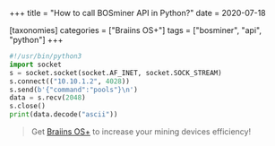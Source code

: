 +++
title = "How to call BOSminer API in Python?"
date = 2020-07-18

[taxonomies] 
categories = ["Braiins OS+"]
tags = ["bosminer", "api", "python"]
+++



```python
#!/usr/bin/python3
import socket
s = socket.socket(socket.AF_INET, socket.SOCK_STREAM)
s.connect(("10.10.1.2", 4028))
s.send(b'{"command":"pools"}\n')
data = s.recv(2048)
s.close()
print(data.decode("ascii"))
```

> Get [Braiins OS+](https://braiins-os.com?utm_source=airoweb) to increase your mining devices efficiency!